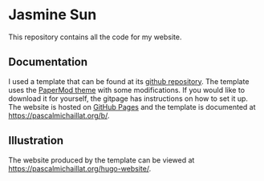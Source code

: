 # Jasmine Sun

This repository contains all the code for my website. 

## Documentation

I used a template that can be found at its [github repository](https://github.com/pmichaillat/hugo-website/). The template uses the [PaperMod theme](https://github.com/adityatelange/hugo-PaperMod) with some modifications. If you would like to download it for yourself, the gitpage has instructions on how to set it up. 
The website is hosted on [GitHub Pages](https://docs.github.com/en/pages/) and the template is documented at https://pascalmichaillat.org/b/.

## Illustration

The website produced by the template can be viewed at https://pascalmichaillat.org/hugo-website/.

